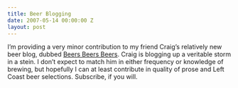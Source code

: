 ```yaml
---
title: Beer Blogging
date: 2007-05-14 00:00:00 Z
layout: post
---
```


I’m providing a very minor contribution to my friend Craig’s relatively new beer blog, dubbed [Beers Beers Beers](http://beersbeersbeers.blogspot.com). Craig is blogging up a veritable storm in a stein. I don’t expect to match him in either frequency or knowledge of brewing, but hopefully I can at least contribute in quality of prose and Left Coast beer selections. Subscribe, if you will.
